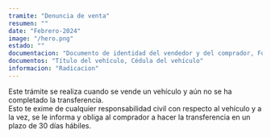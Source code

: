 ```yaml
---
tramite: "Denuncia de venta"
resumen: ""
date: "Febrero-2024"
image: "/hero.png"
estado: ""
documentacion: "Documento de identidad del vendedor y del comprador, Formulario de Denuncia de Venta (F11 o TP), Libre deuda de infracciones, Constancia de la venta (si se tiene)"
documentos: "Título del vehículo, Cédula del vehículo"
informacion: "Radicacion"
---
```


Este trámite se realiza cuando se vende un vehículo y aún no se ha completado la transferencia.  
Esto te exime de cualquier responsabilidad civil con respecto al vehículo y a la vez, se le informa y obliga al comprador a hacer la transferencia en un plazo de 30 días hábiles.
<!-- Si no se completa la transferencia de dominio, el organismo te alertará vía e-mail de tal situación, al tiempo que dispondrá la prohibición de circular y el secuestro del rodado.  -->